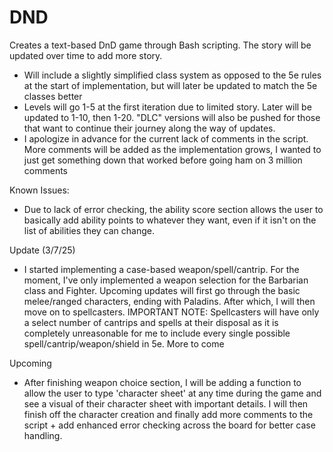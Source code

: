 # DND
Creates a text-based DnD game through Bash scripting. The story will be updated over time to add more story.

- Will include a slightly simplified class system as opposed to the 5e rules at the start of implementation, but will later be updated to match the 5e classes better
- Levels will go 1-5 at the first iteration due to limited story. Later will be updated to 1-10, then 1-20. "DLC" versions will also be pushed for those that want to continue their journey along the way of updates. 
- I apologize in advance for the current lack of comments in the script. More comments will be added as the implementation grows, I wanted to just get something down that worked before going ham on 3 million comments

Known Issues:
- Due to lack of error checking, the ability score section allows the user to basically add ability points to whatever they want, even if it isn't on the list of abilities they can change.

Update (3/7/25)
- I started implementing a case-based weapon/spell/cantrip. For the moment, I've only implemented a weapon selection for the Barbarian class and Fighter. Upcoming updates will first go through the basic melee/ranged characters, ending with Paladins. After which, I will then move on to spellcasters. IMPORTANT NOTE: Spellcasters will have only a select number of cantrips and spells at their disposal as it is completely unreasonable for me to include every single possible spell/cantrip/weapon/shield in 5e. More to come

Upcoming
- After finishing weapon choice section, I will be adding a function to allow the user to type 'character sheet' at any time during the game and see a visual of their character sheet with important details. I will then finish off the character creation and finally add more comments to the script + add enhanced error checking across the board for better case handling.
